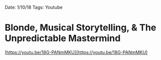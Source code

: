 Date: 1/10/18
Tags: Youtube

# Blonde, Musical Storytelling, & The Unpredictable Mastermind

[https://youtu.be/18G-PANmMKU](https://youtu.be/18G-PANmMKU)
